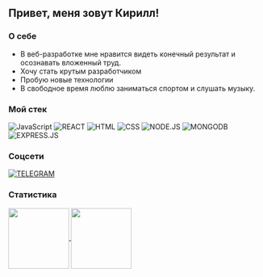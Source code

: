 ## Привет, меня зовут Кирилл!

### О себе

- В веб-разработке мне нравится видеть конечный результат и осознавать вложенный труд.
- Хочу стать крутым разработчиком
- Пробую новые технологии
- В свободное время люблю заниматься спортом и слушать музыку.

### Мой стек

![JavaScript](https://img.shields.io/badge/JavaScript-22262e?style=for-the-badge&logo=JavaScript)
![REACT](https://img.shields.io/badge/React-20232A?style=for-the-badge&logo=react&logoColor=61DAFB)
![HTML](https://img.shields.io/badge/HTML-22262e?style=for-the-badge&logo=html5)
![CSS](https://img.shields.io/badge/CSS-22262e?style=for-the-badge&logo=css3)
![NODE.JS](https://img.shields.io/badge/Node.js-22262e?style=for-the-badge&logo=node.js&logoColor=white)
![MONGODB](https://img.shields.io/badge/MongoDB-22262e?style=for-the-badge&logo=mongodb&logoColor=white)
![EXPRESS.JS](https://img.shields.io/badge/Express-22262e?style=for-the-badge&logo=express&logoColor=white)

### Соцсети

[![TELEGRAM](https://img.shields.io/badge/telegram-22262e?style=for-the-badge&logo=telegram&logoColor=white)](https://t.me/kirillzhakin)

### Статистика

<a  href="https://github.com/anuraghazra/github-readme-stats">
  <img align="center" height="120"  src="https://github-readme-stats.vercel.app/api?username=kirillzhakin&show_icons=true&theme=prussian&hide=contribs" />
</a>      
<a href="https://github.com/anuraghazra/convoychat">
  <img align="center" height="120"  src="https://github-readme-stats.vercel.app/api/top-langs/?username=kirillzhakin&layout=compact&theme=prussian" />
</a>
